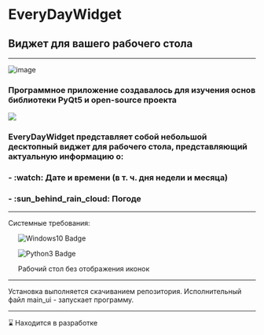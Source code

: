 <div id="header">
  <h1>EveryDayWidget</h1>
  <h2>Виджет для вашего рабочего стола</h2>
</div>

---
![image](https://user-images.githubusercontent.com/71366294/190577172-ca992fde-221e-445d-bf5a-ce88d5f48486.png)

<div id="description">
  <p><h3>Программное приложение создавалось для изучения основ библиотеки PyQt5 и open-source проекта</h3> <a href="https://open-meteo.com/en/docs"><img src="https://img.shields.io/badge/API-OpenMeteo-orange"/></a></p>
  <p><h3>EveryDayWidget представляет собой небольшой десктопный виджет для рабочего стола, представляющий актуальную информацию о: </h3></p>
  <p><h3> - :watch: Дате и времени (в т. ч. дня недели и месяца)</h3></p>
  <p><h3> - :sun_behind_rain_cloud: Погоде </h3></p>
</div>

---





<div id="requirements">
  <p>Системные требования:</p>
  <div style="padding-left: 20px"
  <p>   <img src="https://img.shields.io/badge/Windows-0078D6?style=for-the-badge&logo=windows&logoColor=white" alt="Windows10 Badge"/></p>
  <p>   <img src="https://img.shields.io/badge/-Python%203%20и%20выше-blue" alt="Python3 Badge"/></p>
  <p>   Рабочий стол без отображения иконок</p>
  </div>
</div>

---

<div id="installation">
  <p>Установка выполняется скачиванием репозитория. Исполнительный файл main_ui - запускает программу.</p>
</div>


---
:hourglass: Находится в разработке

<!--![EveryDayWidget](https://user-images.githubusercontent.com/71366294/188083685-98b676ac-fceb-4a21-8a81-e79c0ec4b3a4.png) --!>
